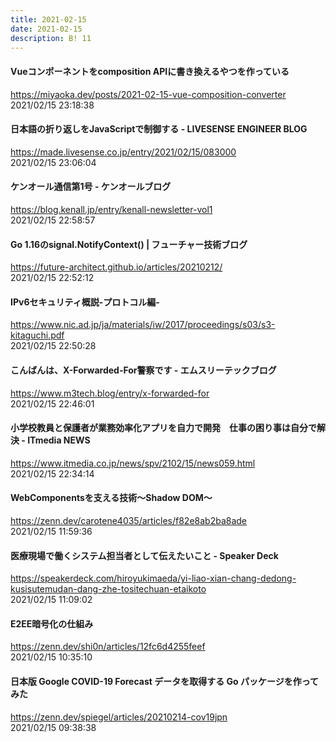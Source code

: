 ```yaml
---
title: 2021-02-15
date: 2021-02-15
description: B! 11
---
```


#### Vueコンポーネントをcomposition APIに書き換えるやつを作っている
https://miyaoka.dev/posts/2021-02-15-vue-composition-converter<br>
2021/02/15 23:18:38<br>


#### 日本語の折り返しをJavaScriptで制御する - LIVESENSE ENGINEER BLOG
https://made.livesense.co.jp/entry/2021/02/15/083000<br>
2021/02/15 23:06:04<br>


#### ケンオール通信第1号 - ケンオールブログ
https://blog.kenall.jp/entry/kenall-newsletter-vol1<br>
2021/02/15 22:58:57<br>


#### Go 1.16のsignal.NotifyContext() | フューチャー技術ブログ
https://future-architect.github.io/articles/20210212/<br>
2021/02/15 22:52:12<br>


#### IPv6セキュリティ概説-プロトコル編-
https://www.nic.ad.jp/ja/materials/iw/2017/proceedings/s03/s3-kitaguchi.pdf<br>
2021/02/15 22:50:28<br>


#### こんばんは、X-Forwarded-For警察です - エムスリーテックブログ
https://www.m3tech.blog/entry/x-forwarded-for<br>
2021/02/15 22:46:01<br>


#### 小学校教員と保護者が業務効率化アプリを自力で開発　仕事の困り事は自分で解決 - ITmedia NEWS
https://www.itmedia.co.jp/news/spv/2102/15/news059.html<br>
2021/02/15 22:34:14<br>


#### WebComponentsを支える技術〜Shadow DOM〜
https://zenn.dev/carotene4035/articles/f82e8ab2ba8ade<br>
2021/02/15 11:59:36<br>


#### 医療現場で働くシステム担当者として伝えたいこと - Speaker Deck
https://speakerdeck.com/hiroyukimaeda/yi-liao-xian-chang-dedong-kusisutemudan-dang-zhe-tositechuan-etaikoto<br>
2021/02/15 11:09:02<br>


#### E2EE暗号化の仕組み
https://zenn.dev/shi0n/articles/12fc6d4255feef<br>
2021/02/15 10:35:10<br>


#### 日本版 Google COVID-19 Forecast データを取得する Go パッケージを作ってみた
https://zenn.dev/spiegel/articles/20210214-cov19jpn<br>
2021/02/15 09:38:38<br>


